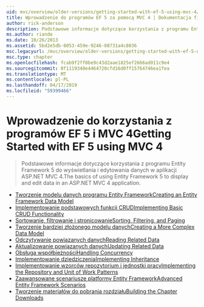 ```yaml
---
uid: mvc/overview/older-versions/getting-started-with-ef-5-using-mvc-4/index
title: Wprowadzenie do programów EF 5 za pomocą MVC 4 | Dokumentacja firmy Microsoft
author: rick-anderson
description: Podstawowe informacje dotyczące korzystania z programu Entity Framework 5 do wyświetlania i edytowania danych w aplikacji ASP.NET MVC 4.
ms.author: riande
ms.date: 10/26/2013
ms.assetid: 5bd2e5db-8053-459e-9246-08731a4c8036
msc.legacyurl: /mvc/overview/older-versions/getting-started-with-ef-5-using-mvc-4
msc.type: chapter
ms.openlocfilehash: fcab9f2ff0be9c43d2aae1825ef2666ad011c9e4
ms.sourcegitcommit: 0f1119340e4464720cfd16d0ff15764746ea1fea
ms.translationtype: MT
ms.contentlocale: pl-PL
ms.lasthandoff: 04/17/2019
ms.locfileid: "59399466"
---
```

# <a name="getting-started-with-ef-5-using-mvc-4"></a><span data-ttu-id="bf20e-103">Wprowadzenie do korzystania z programów EF 5 i MVC 4</span><span class="sxs-lookup"><span data-stu-id="bf20e-103">Getting Started with EF 5 using MVC 4</span></span>

> <span data-ttu-id="bf20e-104">Podstawowe informacje dotyczące korzystania z programu Entity Framework 5 do wyświetlania i edytowania danych w aplikacji ASP.NET MVC 4.</span><span class="sxs-lookup"><span data-stu-id="bf20e-104">The basics of using Entity Framework 5 to display and edit data in an ASP.NET MVC 4 application.</span></span>


- [<span data-ttu-id="bf20e-105">Tworzenie modelu danych programu Entity Framework</span><span class="sxs-lookup"><span data-stu-id="bf20e-105">Creating an Entity Framework Data Model</span></span>](creating-an-entity-framework-data-model-for-an-asp-net-mvc-application.md)
- [<span data-ttu-id="bf20e-106">Implementowanie podstawowych funkcji CRUD</span><span class="sxs-lookup"><span data-stu-id="bf20e-106">Implementing Basic CRUD Functionality</span></span>](implementing-basic-crud-functionality-with-the-entity-framework-in-asp-net-mvc-application.md)
- [<span data-ttu-id="bf20e-107">Sortowanie, filtrowanie i stronicowanie</span><span class="sxs-lookup"><span data-stu-id="bf20e-107">Sorting, Filtering, and Paging</span></span>](sorting-filtering-and-paging-with-the-entity-framework-in-an-asp-net-mvc-application.md)
- [<span data-ttu-id="bf20e-108">Tworzenie bardziej złożonego modelu danych</span><span class="sxs-lookup"><span data-stu-id="bf20e-108">Creating a More Complex Data Model</span></span>](creating-a-more-complex-data-model-for-an-asp-net-mvc-application.md)
- [<span data-ttu-id="bf20e-109">Odczytywanie powiązanych danych</span><span class="sxs-lookup"><span data-stu-id="bf20e-109">Reading Related Data</span></span>](reading-related-data-with-the-entity-framework-in-an-asp-net-mvc-application.md)
- [<span data-ttu-id="bf20e-110">Aktualizowanie powiązanych danych</span><span class="sxs-lookup"><span data-stu-id="bf20e-110">Updating Related Data</span></span>](updating-related-data-with-the-entity-framework-in-an-asp-net-mvc-application.md)
- [<span data-ttu-id="bf20e-111">Obsługa współbieżności</span><span class="sxs-lookup"><span data-stu-id="bf20e-111">Handling Concurrency</span></span>](handling-concurrency-with-the-entity-framework-in-an-asp-net-mvc-application.md)
- [<span data-ttu-id="bf20e-112">Implementowanie dziedziczenia</span><span class="sxs-lookup"><span data-stu-id="bf20e-112">Implementing Inheritance</span></span>](implementing-inheritance-with-the-entity-framework-in-an-asp-net-mvc-application.md)
- [<span data-ttu-id="bf20e-113">Implementowanie wzorców repozytorium i jednostki pracy</span><span class="sxs-lookup"><span data-stu-id="bf20e-113">Implementing the Repository and Unit of Work Patterns</span></span>](implementing-the-repository-and-unit-of-work-patterns-in-an-asp-net-mvc-application.md)
- [<span data-ttu-id="bf20e-114">Zaawansowane scenariusze platformy Entity Framework</span><span class="sxs-lookup"><span data-stu-id="bf20e-114">Advanced Entity Framework Scenarios</span></span>](advanced-entity-framework-scenarios-for-an-mvc-web-application.md)
- [<span data-ttu-id="bf20e-115">Tworzenie materiałów do pobrania rozdziału</span><span class="sxs-lookup"><span data-stu-id="bf20e-115">Building the Chapter Downloads</span></span>](building-the-ef5-mvc4-chapter-downloads.md)
